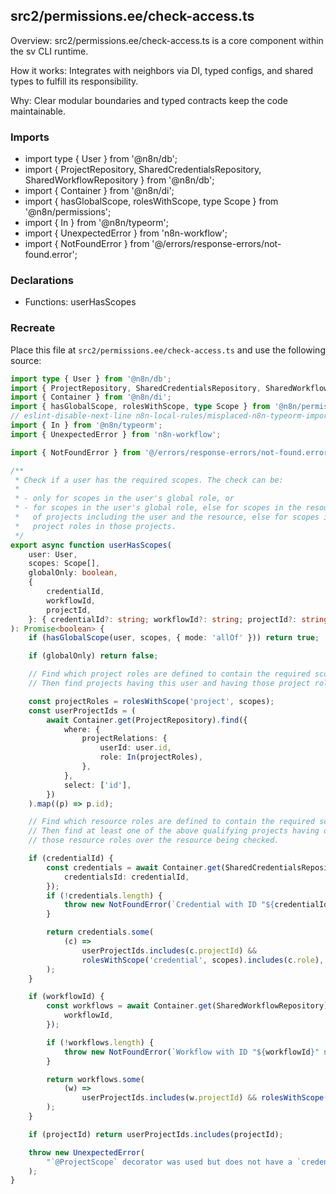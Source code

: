 ## src2/permissions.ee/check-access.ts

Overview: src2/permissions.ee/check-access.ts is a core component within the sv CLI runtime.

How it works: Integrates with neighbors via DI, typed configs, and shared types to fulfill its responsibility.

Why: Clear modular boundaries and typed contracts keep the code maintainable.

### Imports

- import type { User } from '@n8n/db';
- import { ProjectRepository, SharedCredentialsRepository, SharedWorkflowRepository } from '@n8n/db';
- import { Container } from '@n8n/di';
- import { hasGlobalScope, rolesWithScope, type Scope } from '@n8n/permissions';
- import { In } from '@n8n/typeorm';
- import { UnexpectedError } from 'n8n-workflow';
- import { NotFoundError } from '@/errors/response-errors/not-found.error';

### Declarations

- Functions: userHasScopes

### Recreate

Place this file at `src2/permissions.ee/check-access.ts` and use the following source:

```ts
import type { User } from '@n8n/db';
import { ProjectRepository, SharedCredentialsRepository, SharedWorkflowRepository } from '@n8n/db';
import { Container } from '@n8n/di';
import { hasGlobalScope, rolesWithScope, type Scope } from '@n8n/permissions';
// eslint-disable-next-line n8n-local-rules/misplaced-n8n-typeorm-import
import { In } from '@n8n/typeorm';
import { UnexpectedError } from 'n8n-workflow';

import { NotFoundError } from '@/errors/response-errors/not-found.error';

/**
 * Check if a user has the required scopes. The check can be:
 *
 * - only for scopes in the user's global role, or
 * - for scopes in the user's global role, else for scopes in the resource roles
 *   of projects including the user and the resource, else for scopes in the
 *   project roles in those projects.
 */
export async function userHasScopes(
	user: User,
	scopes: Scope[],
	globalOnly: boolean,
	{
		credentialId,
		workflowId,
		projectId,
	}: { credentialId?: string; workflowId?: string; projectId?: string } /* only one */,
): Promise<boolean> {
	if (hasGlobalScope(user, scopes, { mode: 'allOf' })) return true;

	if (globalOnly) return false;

	// Find which project roles are defined to contain the required scopes.
	// Then find projects having this user and having those project roles.

	const projectRoles = rolesWithScope('project', scopes);
	const userProjectIds = (
		await Container.get(ProjectRepository).find({
			where: {
				projectRelations: {
					userId: user.id,
					role: In(projectRoles),
				},
			},
			select: ['id'],
		})
	).map((p) => p.id);

	// Find which resource roles are defined to contain the required scopes.
	// Then find at least one of the above qualifying projects having one of
	// those resource roles over the resource being checked.

	if (credentialId) {
		const credentials = await Container.get(SharedCredentialsRepository).findBy({
			credentialsId: credentialId,
		});
		if (!credentials.length) {
			throw new NotFoundError(`Credential with ID "${credentialId}" not found.`);
		}

		return credentials.some(
			(c) =>
				userProjectIds.includes(c.projectId) &&
				rolesWithScope('credential', scopes).includes(c.role),
		);
	}

	if (workflowId) {
		const workflows = await Container.get(SharedWorkflowRepository).findBy({
			workflowId,
		});

		if (!workflows.length) {
			throw new NotFoundError(`Workflow with ID "${workflowId}" not found.`);
		}

		return workflows.some(
			(w) =>
				userProjectIds.includes(w.projectId) && rolesWithScope('workflow', scopes).includes(w.role),
		);
	}

	if (projectId) return userProjectIds.includes(projectId);

	throw new UnexpectedError(
		"`@ProjectScope` decorator was used but does not have a `credentialId`, `workflowId`, or `projectId` in its URL parameters. This is likely an implementation error. If you're a developer, please check your URL is correct or that this should be using `@GlobalScope`.",
	);
}

```
